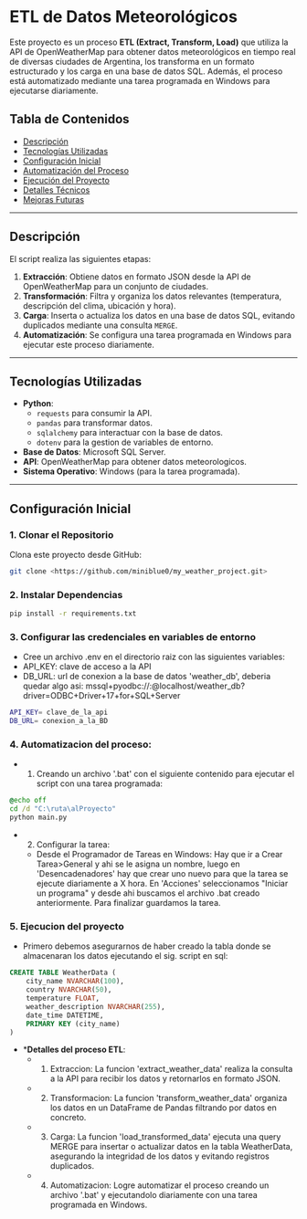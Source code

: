 # ETL de Datos Meteorológicos

Este proyecto es un proceso **ETL (Extract, Transform, Load)** que utiliza la API de OpenWeatherMap para obtener datos meteorológicos en tiempo real de diversas ciudades de Argentina, los transforma en un formato estructurado y los carga en una base de datos SQL. Además, el proceso está automatizado mediante una tarea programada en Windows para ejecutarse diariamente.

## Tabla de Contenidos

- [Descripción](#descripción)
- [Tecnologías Utilizadas](#tecnologías-utilizadas)
- [Configuración Inicial](#configuración-inicial)
- [Automatización del Proceso](#automatización-del-proceso)
- [Ejecución del Proyecto](#ejecución-del-proyecto)
- [Detalles Técnicos](#detalles-técnicos)
- [Mejoras Futuras](#mejoras-futuras)

---

## Descripción

El script realiza las siguientes etapas:

1. **Extracción**: Obtiene datos en formato JSON desde la API de OpenWeatherMap para un conjunto de ciudades.
2. **Transformación**: Filtra y organiza los datos relevantes (temperatura, descripción del clima, ubicación y hora).
3. **Carga**: Inserta o actualiza los datos en una base de datos SQL, evitando duplicados mediante una consulta `MERGE`.
4. **Automatización**: Se configura una tarea programada en Windows para ejecutar este proceso diariamente.

---

## Tecnologías Utilizadas

- **Python**:
  - `requests` para consumir la API.
  - `pandas` para transformar datos.
  - `sqlalchemy` para interactuar con la base de datos.
  - `dotenv` para la gestion de variables de entorno.
- **Base de Datos**: Microsoft SQL Server.
- **API**: OpenWeatherMap para obtener datos meteorologicos.
- **Sistema Operativo**: Windows (para la tarea programada).

---

## Configuración Inicial

### 1. Clonar el Repositorio
Clona este proyecto desde GitHub:
```bash
git clone <https://github.com/miniblue0/my_weather_project.git>
```

### 2. Instalar Dependencias
```bash
pip install -r requirements.txt
```

### 3. Configurar las credenciales en variables de entorno
- Cree un archivo .env en el directorio raiz con las siguientes variables:
- API_KEY: clave de acceso a la API
- DB_URL: url de conexion a la base de datos 'weather_db', deberia quedar algo asi: mssql+pyodbc://<usr>:<pwd>@localhost/weather_db?driver=ODBC+Driver+17+for+SQL+Server
```bash
API_KEY= clave_de_la_api
DB_URL= conexion_a_la_BD 
```
### 4. Automatizacion del proceso:
- 1. Creando un archivo '.bat' con el siguiente contenido para ejecutar el script con una tarea programada:
 ``` bat
 @echo off
cd /d "C:\ruta\alProyecto"
python main.py
```
- 2. Configurar la tarea:
    * Desde el Programador de Tareas en Windows:
        Hay que ir a Crear Tarea>General y ahi se le asigna un nombre, luego en 'Desencadenadores' hay que crear uno nuevo para que la tarea se ejecute diariamente a X hora. En 'Acciones' seleccionamos "Iniciar un programa" y desde ahi buscamos el archivo .bat creado anteriormente. Para finalizar guardamos la tarea.

### 5. Ejecucion del proyecto
- Primero debemos asegurarnos de haber creado la tabla donde se almacenaran los datos ejecutando el sig. script en sql:
``` sql
CREATE TABLE WeatherData (
    city_name NVARCHAR(100),
    country NVARCHAR(50),
    temperature FLOAT,
    weather_description NVARCHAR(255),
    date_time DATETIME,
    PRIMARY KEY (city_name)
)
```

- ***Detalles del proceso ETL**:
    - 1. Extraccion:
            La funcion 'extract_weather_data' realiza la consulta a la API para recibir los datos y retornarlos en formato JSON.
    - 2. Transformacion:
            La funcion 'transform_weather_data' organiza los datos en un DataFrame de Pandas filtrando por datos en concreto.
    - 3. Carga:
            La funcion 'load_transformed_data' ejecuta una query MERGE para insertar o actualizar datos en la tabla WeatherData, asegurando la integridad de los datos y evitando registros duplicados.
    - 4. Automatizacion:
            Logre automatizar el proceso creando un archivo '.bat' y ejecutandolo diariamente con una tarea programada en Windows.